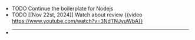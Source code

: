 - TODO Continue the boilerplate for Nodejs
- TODO [[Nov 22st, 2024]] Watch about review {{video https://www.youtube.com/watch?v=3NdTNJyuWbA}}
- ****